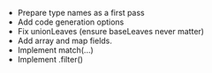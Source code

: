 - Prepare type names as a first pass
- Add code generation options
- Fix unionLeaves (ensure baseLeaves never matter)
- Add array and map fields.
- Implement match(...)
- Implement <class>.filter()
